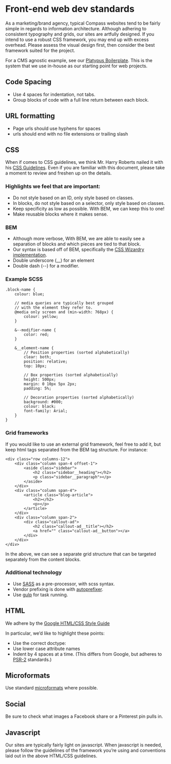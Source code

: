 # Front-end web dev standards

As a marketing/brand agency, typical Compass websites tend to be  fairly simple in regards to information architecture. Although adhering to consistent typography and grids, our sites are  artfully designed. If you intend to use a robust CSS framework, you may end up with excess overhead. Please assess the visual design first, then consider the best framework suited for the project.

For a CMS agnostic example, see our [Platypus Boilerplate](https://github.com/jeremydouglas/base-sass). This is the system that we use in-house as our starting point for web projects.

## Code Spacing
- Use 4 spaces for indentation, not tabs.
- Group blocks of code with a full line return between each block.

## URL formatting 
- Page urls should use hyphens for spaces
- urls should end with no file extensions or trailing slash

## CSS
When if comes to CSS guidelines, we think Mr. Harry Roberts nailed it with his [CSS Guidelines](http://cssguidelin.es). Even if you are familiar with this document, please take a moment to review and freshen up on the details.

### Highlights we feel that are important:
- Do not style based on an ID, only style based on classes.
- In blocks, do not style based on a selector, only style based on classes.
- Keep specificity as low as possible. With BEM, we can keep this to one!
- Make reusable blocks where it makes sense.

### BEM
- Although more verbose, With BEM, we are able to easily see a separation of blocks and which pieces are tied to that block.
- Our syntax is based off of BEM, specifically the [CSS Wizardry implementation](http://csswizardry.com/2013/01/mindbemding-getting-your-head-round-bem-syntax/).
- Double underscore (__) for an element 
- Double dash (--) for a modifier.


### Example SCSS

    
    .block-name {
        colour: blue;

        // media queries are typically best grouped 
        // with the element they refer to.
        @media only screen and (min-width: 768px) {
            colour: yellow;
        }

        &--modifier-name {
            color: red;
        }

        &__element-name {
            // Position properties (sorted alphabetically)
            clear: both;
            position: relative;
            top: 10px;
    
            // Box properties (sorted alphabetically)
            height: 500px;
            margin: 0 10px 5px 2px;
            padding: 5%;
    
            // Decoration properties (sorted alphabetically)
            background: #000;
            colour: black;
            font-family: Arial;
        }
    }
   

### Grid frameworks
If you would like to use an external grid framework, feel free to add it, but keep html tags separated from the BEM tag structure. For instance:

```
<div class="row columns-12">
    <div class="column span-4 offset-1">
        <aside class="sidebar">
            <h2 class="sidebar__heading"></h2>
            <p class="sidebar__paragraph"></p>
        </aside>
    </div>
    <div class="column span-4">
        <article class="blog-article">
            <h2></h2>
            <p></p>
        </article>
    </div>
    <div class="column span-2">
        <div class="callout-ad">
            <h2 class="callout-ad__title"></h2>
            <a href="" class="callout-ad__button"></a>
        </div>
    </div>
</div>
```

In the above, we can see a separate grid structure that can be targeted separately from the content blocks.

### Additional technology
- Use [SASS](http://sass-lang.com/) as a pre-processor, with scss syntax.
- Vendor prefixing is done with [autoprefixer](https://github.com/ai/autoprefixer).
- Use [gulp](http://gulpjs.com) for task running.


## HTML

We adhere by the [Google HTML/CSS Style Guide](https://google.github.io/styleguide/htmlcssguide.xml) 

In particular, we’d like to highlight these points:

- Use the correct doctype: <!doctype html>
- Use lower case attribute names
- Indent by 4 spaces at a time. (This differs from Google, but adheres to [PSR-2](http://www.php-fig.org/psr/psr-2/) standards.)

## Microformats
Use standard [microformats](http://microformats.org/wiki/examples) where possible.

## Social
Be sure to check what images a Facebook share or a Pinterest pin pulls in.

## Javascript
Our sites are typically fairly light on javascript. When javascript is needed, please follow the guidelines of the framework you’re using and conventions laid out in the above HTML/CSS guidelines.
